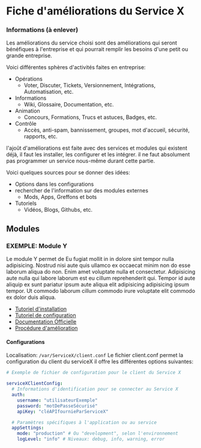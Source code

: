 # Fiche d'améliorations du Service X

### Informations (à enlever)
Les améliorations du service choisi sont des améliorations qui seront bénéfiques à l'entreprise et qui pourrait remplir les besoins d'une petit ou grande entreprise. 

Voici différentes sphères d'activités faites en entreprise:
- Opérations
  - Voter, Discuter, Tickets, Versionnement, Intégrations, Automatisation, etc.
- Informations
  - Wiki, Glossaire, Documentation, etc.
- Animation
  - Concours, Formations, Trucs et astuces, Badges, etc.
- Contrôle
  - Accès, anti-spam, bannissement, groupes, mot d'accueil, sécurité, rapports, etc.

l'ajoût d'améliorations est faite avec des services et modules qui existent déjà, il faut les installer, les configurer et les intégrer. il ne faut absolument pas programmer un service nous-même durant cette partie.

Voici quelques sources pour se donner des idées:
- Options dans les configurations
- rechercher de l'information sur des modules externes
  - Mods, Apps, Greffons et bots
- Tutoriels
  - Vidéos, Blogs, Githubs, etc.

## Modules

### EXEMPLE: Module Y
Le module Y permet de Eu fugiat mollit in in dolore sint tempor nulla adipisicing. Nostrud nisi aute quis ullamco ex occaecat minim non do esse laborum aliqua do non. Enim amet voluptate nulla et consectetur. Adipisicing aute nulla qui labore laborum est eu cillum reprehenderit qui. Tempor id aute aliquip ex sunt pariatur ipsum aute aliqua elit adipisicing adipisicing ipsum tempor. Ut commodo laborum cillum commodo irure voluptate elit commodo ex dolor duis aliqua.

- [Tutoriel d'installation](#)
- [Tutoriel de configuration](#)
- [Documentation Officielle](#)
- [Procédure d'amélioration](/Documentation/ServeurChoix/Procédures/Améliorations/ProcédureAméliorationExemple.md)

#### Configurations
Localisation: `/var/ServiceX/client.conf`
Le fichier client.conf permet la configuration du client du serviceX il offre les différentes options suivantes:
```yaml
# Exemple de fichier de configuration pour le client du Service X

serviceXClientConfig:
  # Informations d'identification pour se connecter au Service X
  auth:
    username: "utilisateurExemple"
    password: "motDePasseSécurisé"
    apiKey: "cléAPIfournieParServiceX"

  # Paramètres spécifiques à l'application ou au service
  appSettings:
    mode: "production" # Ou "development", selon l'environnement
    logLevel: "info" # Niveaux: debug, info, warning, error
```